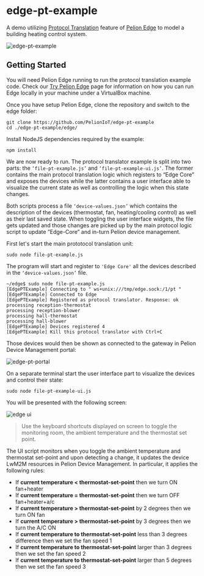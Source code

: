 # edge-pt-example

A demo utilizing [Protocol Translation](https://developer.pelion.com/docs/device-management-edge/latest/protocol-translator/index.html) feature of [Pelion Edge](https://developer.pelion.com/docs/device-management-edge/latest/introduction/index.html) to model a building heating control system. 

![edge-pt-example](https://i.ibb.co/NT9zkkc/pelion-edge-pt-diagram.png "edge-pt-example")


## Getting Started

You will need Pelion Edge running to run the protocol translation example code. Check our [Try Pelion Edge](https://try.pelion.com/edge/) page for information on how you can run Edge locally in your machine under a VirtualBox machine.

Once you have setup Pelion Edge, clone the repository and switch to the edge folder:

```
git clone https://github.com/PelionIoT/edge-pt-example
cd ./edge-pt-example/edge/
```

Install NodeJS dependencies required by the example:

```
npm install
```

We are now ready to run. 
The protocol translator example is split into two parts: the `‘file-pt-example.js’` and `‘file-pt-example-ui.js’`. The former contains the main protocol translation logic which registers to “Edge Core” and exposes the devices while the latter contains a user interface able to visualize the current state as well as controlling the logic when this state changes.  

Both scripts process a file `‘device-values.json’` which contains the description of the devices (thermostat, fan, heating/cooling control) as well as their last saved state. When toggling the user interface widgets, the file gets updated and those changes are picked up by the main protocol logic script to update ”Edge-Core” and in-turn Pelion device management.

First let's start the main prototocol translation unit:

```
sudo node file-pt-example.js
```

The program will start and register to `'Edge Core'` all the devices described in the `‘device-values.json’` file.


```
~/edge$ sudo node file-pt-example.js 
[EdgePTExample] Connecting to " ws+unix:///tmp/edge.sock:/1/pt "
[EdgePTExample] Connected to Edge
[EdgePTExample] Registered as protocol translator. Response: ok
processing reception-thermostat
processing reception-blower
processing hall-thermostat
processing hall-blower
[EdgePTExample] Devices registered 4
[EdgePTExample] Kill this protocol translator with Ctrl+C
```

Those devices would then be shown as connected to the gateway in Pelion Device Management portal:

![edge-pt-portal](https://i.ibb.co/cNVbgKd/pelion-edge-pt-portal-gateway.png "edge-pt-portal")


On a separate terminal start the user interface part to visualize the devices and control their state:

```
sudo node file-pt-example-ui.js
```

You will be presented with the following screen:

![edge ui](https://i.ibb.co/VTvpG7n/pelion-edge-pt-ui.png "edge ui")

> Use the keyboard shortcuts displayed on screen to toggle the monitoring room, the ambient temperature and the thermostat set point.

The UI script monitors when you toggle the ambient temperature and thermostat set-point and upon detecting a change, it updates the device LwM2M resources in Pelion Device Management. In particular, it applies the following rules:

- If **current temperature < thermostat-set-point** then we turn ON fan+heater​
- If **current temperature = thermostat-set-point** then we turn OFF fan+heater+a/c
- If **current temperature > thermostat-set-point** by 2 degrees then we turn ON fan
- If **current temperature > thermostat-set-point** by 3 degrees then we turn the A/C ON
- If **current temperature to thermostat-set-point** less than 3 degrees difference then we set the fan speed 1​
- If **current temperature to thermostat-set-point** larger than 3 degrees then we set the fan speed 2​
- If **current temperature to thermostat-set-point** larger than 5 degrees then we set the fan speed 3​

​


